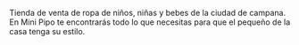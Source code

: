 Tienda de venta de ropa de niños, niñas y bebes de la ciudad de campana. En Mini Pipo te encontrarás todo lo que necesitas para que el pequeño de la casa tenga su estilo.